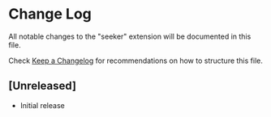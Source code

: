 # Change Log

All notable changes to the "seeker" extension will be documented in this file.

Check [Keep a Changelog](http://keepachangelog.com/) for recommendations on how to structure this file.

## [Unreleased]

- Initial release